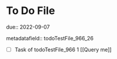 # To Do File

due:: 2022-09-07

metadatafield:: todoTestFile_966_26

- [ ] Task of todoTestFile_966 1 [[Query me]]
